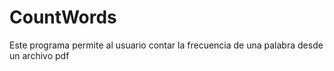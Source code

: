 # CountWords
Este programa permite al usuario contar la frecuencia de una palabra desde un archivo pdf
